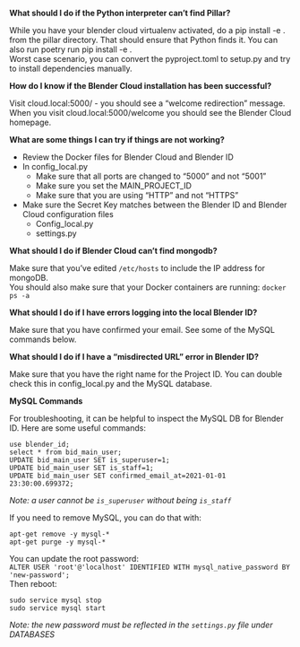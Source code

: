 **What should I do if the Python interpreter can’t find Pillar?**

While you have your blender cloud virtualenv activated, do a pip install -e . from the pillar directory. That should ensure that Python finds it. You can also run poetry run pip install -e .    
Worst case scenario, you can convert the pyproject.toml to setup.py and try to install dependencies manually.    

**How do I know if the Blender Cloud installation has been successful?**    

Visit cloud.local:5000/ - you should see a “welcome redirection” message. When you visit cloud.local:5000/welcome you should see the Blender Cloud homepage.    

**What are some things I can try if things are not working?**    
- Review the Docker files for Blender Cloud and Blender ID    
- In config_local.py     
  * Make sure that all ports are changed to “5000” and not “5001”    
  * Make sure you set the MAIN_PROJECT_ID    
  * Make sure that you are using “HTTP” and not “HTTPS”    
- Make sure the Secret Key matches between the Blender ID and Blender Cloud configuration files    
  * Config_local.py    
  * settings.py    

**What should I do if Blender Cloud can’t find mongodb?**    

Make sure that you’ve edited `/etc/hosts` to include the IP address for mongoDB.    
You should also make sure that your Docker containers are running: `docker ps -a`    

**What should I do if I have errors logging into the local Blender ID?**    

Make sure that you have confirmed your email. See some of the MySQL commands below.    

**What should I do if I have a “misdirected URL” error in Blender ID?**    

Make sure that you have the right name for the Project ID. You can double check this in config_local.py and the MySQL database.    

**MySQL Commands**   

For troubleshooting, it can be helpful to inspect the MySQL DB for Blender ID. Here are some useful commands:    
```
use blender_id;    
select * from bid_main_user;    
UPDATE bid_main_user SET is_superuser=1;    
UPDATE bid_main_user SET is_staff=1;    
UPDATE bid_main_user SET confirmed_email_at=2021-01-01 23:30:00.699372;    
```
*Note: a user cannot be `is_superuser` without being `is_staff`*    

If you need to remove MySQL, you can do that with:    
```
apt-get remove -y mysql-*    
apt-get purge -y mysql-*    
```

You can update the root password:       
`ALTER USER 'root'@'localhost' IDENTIFIED WITH mysql_native_password BY 'new-password';`    
Then reboot:    
```
sudo service mysql stop    
sudo service mysql start    
```
*Note: the new password must be reflected in the `settings.py` file under DATABASES*    
